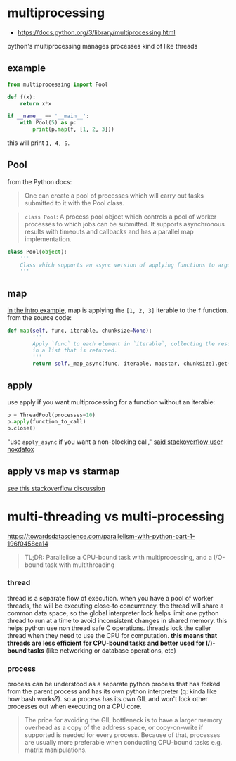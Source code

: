 # multiprocessing
- https://docs.python.org/3/library/multiprocessing.html

python's multiprocessing manages processes kind of like threads

## example
```python
from multiprocessing import Pool

def f(x):
    return x*x

if __name__ == '__main__':
    with Pool(5) as p:
        print(p.map(f, [1, 2, 3]))
```

this will print `1, 4, 9`.


## Pool
from the Python docs: 
> One can create a pool of processes which will carry out tasks submitted to it with the Pool class.  

> `class Pool`: A process pool object which controls a pool of worker processes to which jobs can be submitted. It supports asynchronous results with timeouts and callbacks and has a parallel map implementation.
```python
class Pool(object):
    '''
    Class which supports an async version of applying functions to arguments.
    '''
```

## map
[in the intro example](#example), map is applying the `[1, 2, 3]` iterable to the `f` function. from the source code:
```python
def map(self, func, iterable, chunksize=None):
        '''
        Apply `func` to each element in `iterable`, collecting the results
        in a list that is returned.
        '''
        return self._map_async(func, iterable, mapstar, chunksize).get()
```

## apply
use apply if you want multiprocessing for a function without an iterable:
```python
p = ThreadPool(processes=10)
p.apply(function_to_call)
p.close()
```

"use `apply_async` if you want a non-blocking call," [said stackoverflow user noxdafox](https://stackoverflow.com/questions/43565035/python-multiprocessing-pool-how-to-use-with-no-iterable#answer-43565080)

## apply vs map vs starmap
[see this stackoverflow discussion](https://stackoverflow.com/questions/8533318/multiprocessing-pool-when-to-use-apply-apply-async-or-map/59663852#59663852)

# multi-threading vs multi-processing
https://towardsdatascience.com/parallelism-with-python-part-1-196f0458ca14
> TL;DR: Parallelise a CPU-bound task with multiprocessing, and a I/O-bound task with multithreading

### thread
thread is a separate flow of execution. when you have a pool of worker threads, the will be executing close-to concurrency. the thread will share a common data space, so the global interpreter lock helps limit one python thread to run at a time to avoid inconsistent changes in shared memory. this helps python use non thread safe C operations. threads lock the caller thread when they need to use the CPU for computation. **this means that threads are less efficient for CPU-bound tasks and better used for I/)-bound tasks** (like networking or database operations, etc)

### process
process can be understood as a separate python process that has forked from the parent process and has its own python interpreter (q: kinda like how bash works?). so a process has its own GIL and won't lock other processes out when executing on a CPU core.
> The price for avoiding the GIL bottleneck is to have a larger memory overhead as a copy of the address space, or copy-on-write if supported is needed for every process. Because of that, processes are usually more preferable when conducting CPU-bound tasks e.g. matrix manipulations.
